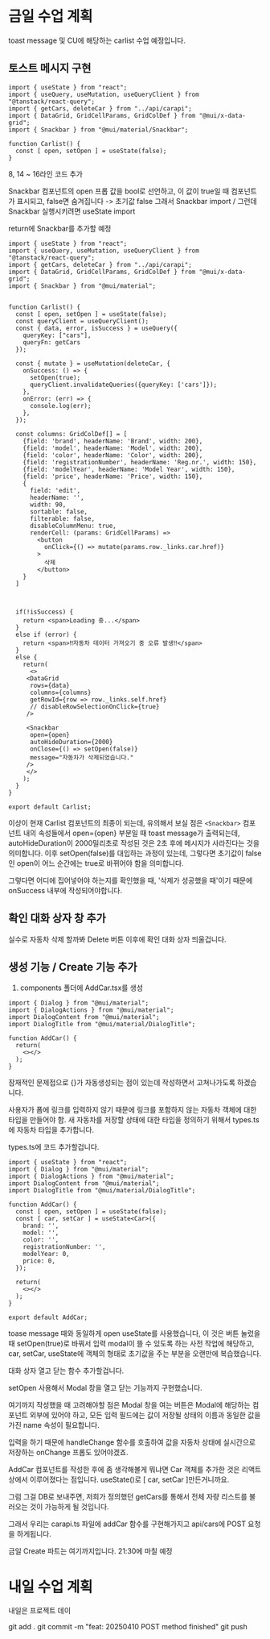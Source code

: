# 금일 수업 계획
toast message 및 CU에 해당하는 carlist 수업 예정입니다.


## 토스트 메시지 구현

``` tsx
import { useState } from "react";
import { useQuery, useMutation, useQueryClient } from "@tanstack/react-query";
import { getCars, deleteCar } from "../api/carapi";
import { DataGrid, GridCellParams, GridColDef } from "@mui/x-data-grid";
import { Snackbar } from "@mui/material/Snackbar";

function Carlist() {
  const [ open, setOpen ] = useState(false);
}
```

8, 14 ~ 16라인 코드 추가

Snackbar 컴포넌트의 open 프롭 값을 bool로 선언하고, 이 값이 true일 때 컴포넌트가 표시되고, false면 숨겨집니다 -> 초기값 false
그래서 Snackbar import / 그런데 Snackbar 실행시키려면 useState import

return에 Snackbar를 추가할 예정

``` tsx
import { useState } from "react";
import { useQuery, useMutation, useQueryClient } from "@tanstack/react-query";
import { getCars, deleteCar } from "../api/carapi";
import { DataGrid, GridCellParams, GridColDef } from "@mui/x-data-grid";
import { Snackbar } from "@mui/material";


function Carlist() {
  const [ open, setOpen ] = useState(false);
  const queryClient = useQueryClient();
  const { data, error, isSuccess } = useQuery({
    queryKey: ["cars"],
    queryFn: getCars
  });

  const { mutate } = useMutation(deleteCar, {
    onSuccess: () => {
      setOpen(true);
      queryClient.invalidateQueries({queryKey: ['cars']});
    },
    onError: (err) => {
      console.log(err);
    },
  });

  const columns: GridColDef[] = [
    {field: 'brand', headerName: 'Brand', width: 200},
    {field: 'model', headerName: 'Model', width: 200},
    {field: 'color', headerName: 'Color', width: 200},
    {field: 'registrationNumber', headerName: 'Reg.nr.', width: 150},
    {field: 'modelYear', headerName: 'Model Year', width: 150},
    {field: 'price', headerName: 'Price', width: 150},
    {
      field: 'edit',
      headerName: '',
      width: 90,
      sortable: false,
      filterable: false,
      disableColumnMenu: true,
      renderCell: (params: GridCellParams) => 
        <button
          onClick={() => mutate(params.row._links.car.href)}
        >
          삭제
        </button>
    }
  ]



  if(!isSuccess) {
    return <span>Loading 중...</span>
  }
  else if (error) {
    return <span>‼자동차 데이터 가져오기 중 오류 발생‼</span>
  }
  else {
    return(
      <>
     <DataGrid
      rows={data}
      columns={columns}
      getRowId={row => row._links.self.href}
      // disableRowSelectionOnClick={true}
     />

     <Snackbar
      open={open}
      autoHideDuration={2000}
      onClose={() => setOpen(false)}
      message="자동차가 삭제되었습니다."
     />
     </>
    );
  }
}

export default Carlist;
```
이상이 현재 Carlist 컴포넌트의 최종이 되는데, 유의해서 보실 점은 `<Snackbar>` 컴포넌트 내의 속성들에서 open={open} 부분일 때 toast message가 출력되는데, autoHideDuration이 2000밀리초로 작성된 것은 2초 후에 메시지가 사라진다는 것을 의미합니다.
이후 setOpen(false)를 대입하는 과정이 있는데, 그렇다면 초기값이 false인 open이 어느 순간에는 true로 바뀌어야 함을 의미합니다.

그렇다면 어디에 집어넣어야 하는지를 확인했을 때, '삭제가 성공했을 때'이기 때문에
onSuccess 내부에 작성되어야합니다.

## 확인 대화 상자 창 추가
실수로 자동차 삭제 할까봐 Delete 버튼 이후에 확인 대화 상자 띄울겁니다.


## 생성 기능 / Create 기능 추가
1. components 폴더에 AddCar.tsx를 생성

``` tsx
import { Dialog } from "@mui/material";
import { DialogActions } from "@mui/material";
import DialogContent from "@mui/material";
import DialogTitle from "@mui/material/DialogTitle";

function AddCar() {
  return(
    <></>
  );
}
```
잠재적인 문제접으로 {}가 자동생성되는 점이 있는데 작성하면서 고쳐나가도록 하겠습니다.

사용자가 폼에 링크를 입력하지 않기 때문에 링크를 포함하지 않는 자동차 객체에 대한 타입을 만들어야 함. 새 자동차를 저장할 상태에 대한 타입을 정의하기 위해서 types.ts에 자동차 타입을 추가합니다.

types.ts에 코드 추가할겁니다.

``` tsx
import { useState } from "react";
import { Dialog } from "@mui/material";
import { DialogActions } from "@mui/material";
import DialogContent from "@mui/material";
import DialogTitle from "@mui/material/DialogTitle";

function AddCar() {
  const [ open, setOpen ] = useState(false);
  const [ car, setCar ] = useState<Car>({
    brand: '',
    model: '',
    color: '',
    registrationNumber: '',
    modelYear: 0,
    price: 0,
  });

  return(
    <></>
  );
}

export default AddCar;
```
toase message 때와 동일하게 open useState를 사용했습니다, 이 것은 버튼 눌렀을 때 setOpen(true)로 바꿔서 입력 modal이 뜰 수 있도록 하는 사전 작업에 해당하고,
car, setCar, useState에 객체의 형태로 초기값을 주는 부분을 오랜만에 복습했습니다.

대화 상자 열고 닫는 함수 추가할겁니다.

setOpen 사용해서 Modal 창을 열고 닫는 기능까지 구현했습니다.

여기까지 작성했을 때 고려해야할 점은
Modal 창을 여는 버튼은 Modal에 해당하는 컴포넌트 외부에 있어야 하고, 모든 입력 필드에는 값이 저장될 상태의 이름과 동일한 값을 가진 name 속성이 필요합니다.

입력을 하기 때문에 handleChange 함수를 호출하여 값을 자동차 상태에 실시간으로 저장하는 onChange 프롭도 있어야겠죠.

AddCar 컴포넌트를 작성한 후에 좀 생각해볼게 뭐냐면 Car 객체를 추가한 것은 리액트상에서 이루어졌다는 점입니다. useState()로 [ car, setCar ]만든거니까요.

그럼 그걸 DB로 보내주면, 저희가 정의했던 getCars를 통해서 전체 자량 리스트를 불러오는 것이 가능하게 될 것입니다.

그래서 우리는 carapi.ts 파일에 addCar 함수를 구현해가지고 api/cars에 POST 요청을 하게됩니다.


금일 Create 파트는 여기까지입니다.
21:30에 마칠 예정

# 내일 수업 계획
내일은 프로젝트 데이

git add .
git commit -m "feat: 20250410 POST method finished"
git push